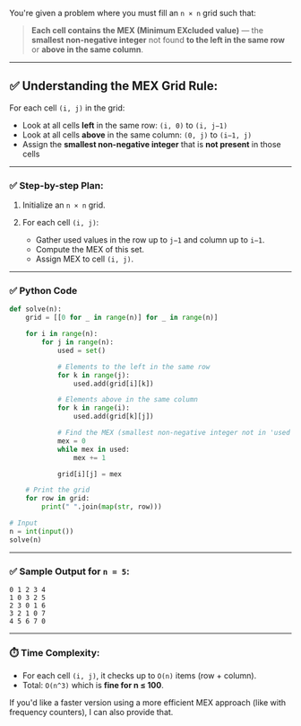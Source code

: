 You're given a problem where you must fill an `n × n` grid such that:

> **Each cell contains the MEX (Minimum EXcluded value)** — the **smallest non-negative integer** not found **to the left in the same row** or **above in the same column**.

---

## ✅ Understanding the MEX Grid Rule:

For each cell `(i, j)` in the grid:

* Look at all cells **left** in the same row: `(i, 0)` to `(i, j−1)`
* Look at all cells **above** in the same column: `(0, j)` to `(i−1, j)`
* Assign the **smallest non-negative integer** that is **not present** in those cells

---

### ✅ Step-by-step Plan:

1. Initialize an `n × n` grid.
2. For each cell `(i, j)`:

   * Gather used values in the row up to `j−1` and column up to `i−1`.
   * Compute the MEX of this set.
   * Assign MEX to cell `(i, j)`.

---

### ✅ Python Code

```python
def solve(n):
    grid = [[0 for _ in range(n)] for _ in range(n)]

    for i in range(n):
        for j in range(n):
            used = set()

            # Elements to the left in the same row
            for k in range(j):
                used.add(grid[i][k])

            # Elements above in the same column
            for k in range(i):
                used.add(grid[k][j])

            # Find the MEX (smallest non-negative integer not in 'used')
            mex = 0
            while mex in used:
                mex += 1

            grid[i][j] = mex

    # Print the grid
    for row in grid:
        print(" ".join(map(str, row)))

# Input
n = int(input())
solve(n)
```

---

### ✅ Sample Output for `n = 5`:

```
0 1 2 3 4
1 0 3 2 5
2 3 0 1 6
3 2 1 0 7
4 5 6 7 0
```

---

### ⏱️ Time Complexity:

* For each cell `(i, j)`, it checks up to `O(n)` items (row + column).
* Total: `O(n^3)` which is **fine for n ≤ 100**.

If you'd like a faster version using a more efficient MEX approach (like with frequency counters), I can also provide that.
